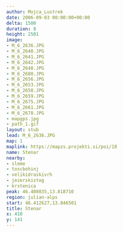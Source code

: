 ```yaml
---
author: Mojca_Lustrek
date: 2006-09-03 00:00:00+00:00
delta: 1500
duration: 8
height: 2501
image:
- M_6_2636.JPG
- M_6_2640.JPG
- M_6_2641.JPG
- M_6_2642.JPG
- M_6_2648.JPG
- M_6_2680.JPG
- M_6_2656.JPG
- M_6_2653.JPG
- M_6_2658.JPG
- M_6_2659.JPG
- M_6_2675.JPG
- M_6_2661.JPG
- M_6_2678.JPG
- mapgps.jpg
- path_1.gif
layout: stub
lead: M_6_2636.JPG
map: 1
maplink: https://mapzs.projekti.si/poi/18
name: Stenar
nearby:
- sleme
- toscbohinj
- velikidraskivrh
- jezerskistog
- krstenica
peak: 46.408035,13.818710
region: julian-alps
start: 46.412627,13.846501
title: Stenar
x: 410
y: 141
---
```

